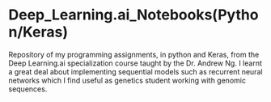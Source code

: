 # Deep_Learning.ai_Notebooks(Python/Keras)
Repository of my programming assignments, in python and Keras, from the Deep Learning.ai specialization course taught by the Dr. Andrew Ng. I learnt a great deal about implementing sequential models such as recurrent neural networks which I find useful as genetics student working with genomic sequences. 
